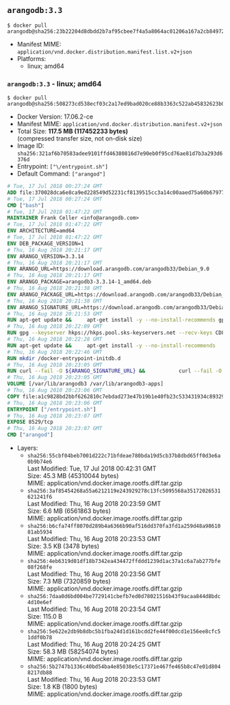 ## `arangodb:3.3`

```console
$ docker pull arangodb@sha256:23b22204d8dbdd2b7af95cbee7f4a5a8064ac01206a167a2cb849721960e3894
```

-	Manifest MIME: `application/vnd.docker.distribution.manifest.list.v2+json`
-	Platforms:
	-	linux; amd64

### `arangodb:3.3` - linux; amd64

```console
$ docker pull arangodb@sha256:508273cd538ecf03c2a17ed9bad020ce88b3363c522ab45832623b0462395167
```

-	Docker Version: 17.06.2-ce
-	Manifest MIME: `application/vnd.docker.distribution.manifest.v2+json`
-	Total Size: **117.5 MB (117452233 bytes)**  
	(compressed transfer size, not on-disk size)
-	Image ID: `sha256:321af6b70583adee9101ffd46380816d7e90eb0f95cd76ae81d7b3a293d6376d`
-	Entrypoint: `["\/entrypoint.sh"]`
-	Default Command: `["arangod"]`

```dockerfile
# Tue, 17 Jul 2018 00:27:24 GMT
ADD file:370028dca6e8ca9ed228549d52231cf8139515cc3a14c00aaed75a60b679775f in / 
# Tue, 17 Jul 2018 00:27:24 GMT
CMD ["bash"]
# Tue, 17 Jul 2018 01:47:22 GMT
MAINTAINER Frank Celler <info@arangodb.com>
# Tue, 17 Jul 2018 01:47:22 GMT
ENV ARCHITECTURE=amd64
# Tue, 17 Jul 2018 01:47:22 GMT
ENV DEB_PACKAGE_VERSION=1
# Thu, 16 Aug 2018 20:21:17 GMT
ENV ARANGO_VERSION=3.3.14
# Thu, 16 Aug 2018 20:21:17 GMT
ENV ARANGO_URL=https://download.arangodb.com/arangodb33/Debian_9.0
# Thu, 16 Aug 2018 20:21:17 GMT
ENV ARANGO_PACKAGE=arangodb3-3.3.14-1_amd64.deb
# Thu, 16 Aug 2018 20:21:38 GMT
ENV ARANGO_PACKAGE_URL=https://download.arangodb.com/arangodb33/Debian_9.0/amd64/arangodb3-3.3.14-1_amd64.deb
# Thu, 16 Aug 2018 20:21:38 GMT
ENV ARANGO_SIGNATURE_URL=https://download.arangodb.com/arangodb33/Debian_9.0/amd64/arangodb3-3.3.14-1_amd64.deb.asc
# Thu, 16 Aug 2018 20:21:53 GMT
RUN apt-get update &&     apt-get install -y --no-install-recommends gpg dirmngr     &&     rm -rf /var/lib/apt/lists/*
# Thu, 16 Aug 2018 20:22:09 GMT
RUN gpg --keyserver hkps://hkps.pool.sks-keyservers.net --recv-keys CD8CB0F1E0AD5B52E93F41E7EA93F5E56E751E9B
# Thu, 16 Aug 2018 20:22:28 GMT
RUN apt-get update &&     apt-get install -y --no-install-recommends         libjemalloc1         ca-certificates         pwgen         curl     &&     rm -rf /var/lib/apt/lists/*
# Thu, 16 Aug 2018 20:22:46 GMT
RUN mkdir /docker-entrypoint-initdb.d
# Thu, 16 Aug 2018 20:23:05 GMT
RUN curl --fail -O ${ARANGO_SIGNATURE_URL} &&           curl --fail -O ${ARANGO_PACKAGE_URL} &&             gpg --verify ${ARANGO_PACKAGE}.asc &&     (echo arangodb3 arangodb3/password password test | debconf-set-selections) &&     (echo arangodb3 arangodb3/password_again password test | debconf-set-selections) &&     DEBIAN_FRONTEND="noninteractive" dpkg -i ${ARANGO_PACKAGE} &&     rm -rf /var/lib/arangodb3/* &&     sed -ri         -e 's!127\.0\.0\.1!0.0.0.0!g'         -e 's!^(file\s*=).*!\1 -!'         -e 's!^\s*uid\s*=.*!!'         /etc/arangodb3/arangod.conf     && chgrp 0 /var/lib/arangodb3 /var/lib/arangodb3-apps     && chmod 775 /var/lib/arangodb3 /var/lib/arangodb3-apps     &&     rm -f ${ARANGO_PACKAGE}*
# Thu, 16 Aug 2018 20:23:05 GMT
VOLUME [/var/lib/arangodb3 /var/lib/arangodb3-apps]
# Thu, 16 Aug 2018 20:23:06 GMT
COPY file:a1c9828bd2bbf6262810c7ebdad273e47b19b1e40fb23c533431934c89329a8f in /entrypoint.sh 
# Thu, 16 Aug 2018 20:23:06 GMT
ENTRYPOINT ["/entrypoint.sh"]
# Thu, 16 Aug 2018 20:23:07 GMT
EXPOSE 8529/tcp
# Thu, 16 Aug 2018 20:23:07 GMT
CMD ["arangod"]
```

-	Layers:
	-	`sha256:55cbf04beb7001d222c71bfdeae780bda19d5cb37b8dbd65ff0d3e6a0b9b74e6`  
		Last Modified: Tue, 17 Jul 2018 00:42:31 GMT  
		Size: 45.3 MB (45310044 bytes)  
		MIME: application/vnd.docker.image.rootfs.diff.tar.gzip
	-	`sha256:3af85454268a55a6212119e243929278c13fc5095568a35172026531621241f6`  
		Last Modified: Thu, 16 Aug 2018 20:23:59 GMT  
		Size: 6.6 MB (6561863 bytes)  
		MIME: application/vnd.docker.image.rootfs.diff.tar.gzip
	-	`sha256:b6cfa74ff8070d289b4a6366b90af516dd370fa3fd1a259d48a9861081ab5934`  
		Last Modified: Thu, 16 Aug 2018 20:23:53 GMT  
		Size: 3.5 KB (3478 bytes)  
		MIME: application/vnd.docker.image.rootfs.diff.tar.gzip
	-	`sha256:4eb6319d01df18b7342ea434472ffddd1239d1ac37a1c6a7ab277bfe08f268fe`  
		Last Modified: Thu, 16 Aug 2018 20:23:56 GMT  
		Size: 7.3 MB (7320859 bytes)  
		MIME: application/vnd.docker.image.rootfs.diff.tar.gzip
	-	`sha256:7daa0d6bd004be7729141cbefb7ed0d78021516b43f9acaa844d8bdc4d10e6ef`  
		Last Modified: Thu, 16 Aug 2018 20:23:54 GMT  
		Size: 115.0 B  
		MIME: application/vnd.docker.image.rootfs.diff.tar.gzip
	-	`sha256:5e622e2db9b8dbc5b1fba24d1d161bcdd2fe44f00dcd1e156ee8cfc51ddf0b78`  
		Last Modified: Thu, 16 Aug 2018 20:24:25 GMT  
		Size: 58.3 MB (58254074 bytes)  
		MIME: application/vnd.docker.image.rootfs.diff.tar.gzip
	-	`sha256:5b2747b1336c40bd54ba4e85038e5c17371e467fe465b8c47e01d8048217db88`  
		Last Modified: Thu, 16 Aug 2018 20:23:53 GMT  
		Size: 1.8 KB (1800 bytes)  
		MIME: application/vnd.docker.image.rootfs.diff.tar.gzip
